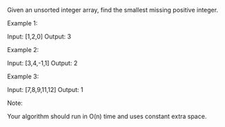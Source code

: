 Given an unsorted integer array, find the smallest missing&nbsp;positive integer.

Example 1:


Input: [1,2,0]
Output: 3


Example 2:


Input: [3,4,-1,1]
Output: 2


Example 3:


Input: [7,8,9,11,12]
Output: 1


Note:

Your algorithm should run in O(n) time and uses constant extra space.
